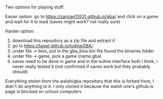 Two options for playing stuff:

Easier option: 
go to https://zanzan13531.github.io/gba/ and click on a game and wait for it to load
(saves might work? not really sure)

Harder option: 
1. download this repository as a zip file and extract it
2. go to https://taisel.github.io/IodineGBA/
3. under file -> bios, put in the gba_bios.bin file found the binaries folder
4. under file -> game, pick a game (name.gba)
5. saves need to be done in game and in the iodine interface both i think, i never really tested it (not confirmed if saves work but they probably should)




Everything stolen from the walsh/gba repository that this is forked from, I didn't do anything to it. I only cloned it because the walsh one's github.io page is blocked on school computers
